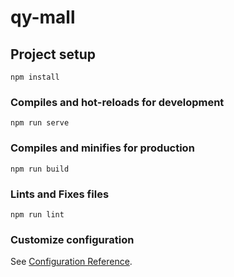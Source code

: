 # qy-mall

## Project setup
```
npm install
```

### Compiles and hot-reloads for development
```
npm run serve
```

### Compiles and minifies for production
```
npm run build
```

### Lints and Fixes files
```
npm run lint
```

### Customize configuration
See [Configuration Reference](https://cli.vuejs.org/config/).
